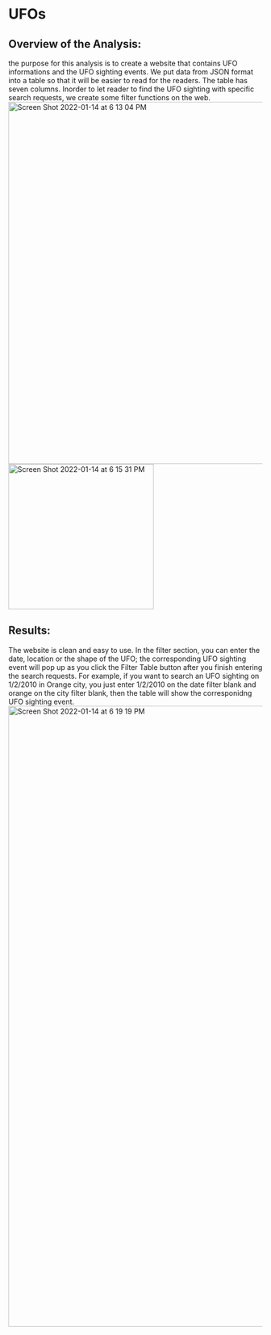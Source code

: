 # UFOs

## Overview of the Analysis:

the purpose for this analysis is to create a website that contains UFO informations and the UFO sighting events. We put data from JSON format into a table so that it will be easier to read for the readers. The table has seven columns. Inorder to let reader to find the UFO sighting with specific search requests, we create some filter functions on the web.
<img width="717" alt="Screen Shot 2022-01-14 at 6 13 04 PM" src="https://user-images.githubusercontent.com/92563285/149605237-f356eb86-dd30-4ba7-bd72-d59f0c61e659.png">
<img width="288" alt="Screen Shot 2022-01-14 at 6 15 31 PM" src="https://user-images.githubusercontent.com/92563285/149605241-fb35ed5a-57b5-4f2a-8735-56986a398230.png">

## Results:
The website is clean and easy to use. In the filter section, you can enter the date, location or the shape of the UFO; the corresponding UFO sighting event will pop up as you click the Filter Table button after you finish entering the search requests. For example, if you want to search an UFO sighting on 1/2/2010 in Orange city, you just enter 1/2/2010 on the date filter blank and orange on the city filter blank, then the table will show the corresponidng UFO sighting event.
<img width="1229" alt="Screen Shot 2022-01-14 at 6 19 19 PM" src="https://user-images.githubusercontent.com/92563285/149605490-c34698b7-1c3c-41b7-a177-9ff347b9230e.png">
